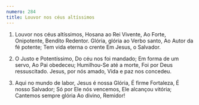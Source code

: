 ```yaml
---
numero: 284
title: Louvor nos céus altíssimos
---
```

1. Louvor nos céus altíssimos,
Hosana ao Rei Vivente,
Ao Forte, Onipotente,
Bendito Redentor.
Glória, glória ao Verbo santo,
Ao Autor da fé potente;
Tem vida eterna o crente
Em Jesus, o Salvador.

2. O Justo e Potentíssimo,
Do céu nos foi mandado;
Em forma de um servo,
Ao Pai obedeceu;
Humilhou-Se até a morte,
Foi por Deus ressuscitado.
Jesus, por nós amado,
Vida e paz nos concedeu.

3. Aqui no mundo de labor,
Jesus é nossa Glória,
É firme Fortaleza,
É nosso Salvador;
Só por Ele nós vencemos,
Ele alcançou vitória;
Cantemos sempre glória
Ao divino, Remidor!
